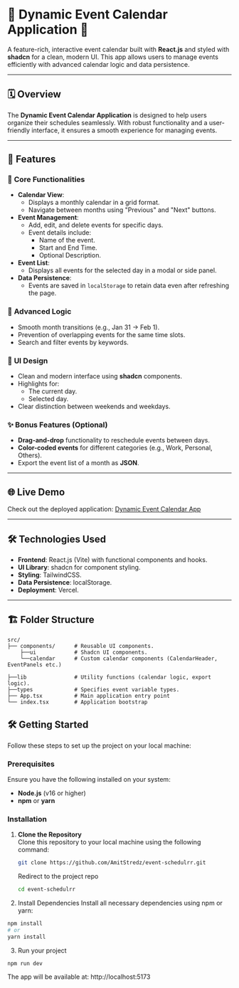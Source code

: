# 🌟 Dynamic Event Calendar Application 🌟

A feature-rich, interactive event calendar built with **React.js** and styled with **shadcn** for a clean, modern UI. This app allows users to manage events efficiently with advanced calendar logic and data persistence.

---

## 🗓️ **Overview**
The **Dynamic Event Calendar Application** is designed to help users organize their schedules seamlessly. With robust functionality and a user-friendly interface, it ensures a smooth experience for managing events.

---

## 🚀 **Features**

### 📅 **Core Functionalities**
- **Calendar View**:
  - Displays a monthly calendar in a grid format.
  - Navigate between months using "Previous" and "Next" buttons.
- **Event Management**:
  - Add, edit, and delete events for specific days.
  - Event details include:
    - Name of the event.
    - Start and End Time.
    - Optional Description.
- **Event List**:
  - Displays all events for the selected day in a modal or side panel.
- **Data Persistence**:
  - Events are saved in `localStorage` to retain data even after refreshing the page.

### 🧠 **Advanced Logic**
- Smooth month transitions (e.g., Jan 31 → Feb 1).
- Prevention of overlapping events for the same time slots.
- Search and filter events by keywords.

### 🎨 **UI Design**
- Clean and modern interface using **shadcn** components.
- Highlights for:
  - The current day.
  - Selected day.
- Clear distinction between weekends and weekdays.

### ✨ **Bonus Features** (Optional)
- **Drag-and-drop** functionality to reschedule events between days.
- **Color-coded events** for different categories (e.g., Work, Personal, Others).
- Export the event list of a month as **JSON**.

---

## 🌐 **Live Demo**
Check out the deployed application: [Dynamic Event Calendar App](https://event-schedulrr.vercel.app/)  

---

## 🛠️ **Technologies Used**
- **Frontend**: React.js (Vite) with functional components and hooks.
- **UI Library**: shadcn for component styling.
- **Styling**: TailwindCSS.
- **Data Persistence**: localStorage.
- **Deployment**: Vercel.

---

## 🏗️ **Folder Structure**

```plaintext
src/
├── components/      # Reusable UI components.
    ├──ui            # Shadcn UI components.
    └──calendar      # Custom calendar components (CalendarHeader, EventPanels etc.)

├──lib               # Utility functions (calendar logic, export logic).
├──types             # Specifies event variable types.
├── App.tsx          # Main application entry point
└── index.tsx        # Application bootstrap
```

## 🛠️ **Getting Started**

Follow these steps to set up the project on your local machine:

### **Prerequisites**
Ensure you have the following installed on your system:
- **Node.js** (v16 or higher)
- **npm** or **yarn**

### **Installation**

1. **Clone the Repository**  
   Clone this repository to your local machine using the following command:
   ```bash
   git clone https://github.com/AmitStredz/event-schedulrr.git
   ```
   Redirect to the project repo
   ```bash
   cd event-schedulrr
   ```

2. Install Dependencies
Install all necessary dependencies using npm or yarn:
```bash
npm install
# or
yarn install
```
3. Run your project
```bash
npm run dev
```
The app will be available at:
http://localhost:5173
